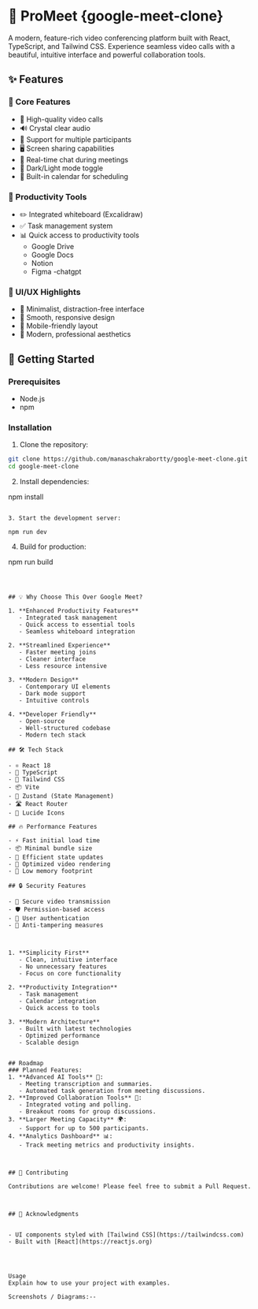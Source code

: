# 🎥 ProMeet {google-meet-clone}

A modern, feature-rich video conferencing platform built with React, TypeScript, and Tailwind CSS. Experience seamless video calls with a beautiful, intuitive interface and powerful collaboration tools.

## ✨ Features

### 🎯 Core Features
- 🎥 High-quality video calls
- 🔊 Crystal clear audio
- 👥 Support for multiple participants
- 🖥️ Screen sharing capabilities
- 💬 Real-time chat during meetings
- 🌙 Dark/Light mode toggle
- 📅 Built-in calendar for scheduling

### 💪 Productivity Tools
- ✏️ Integrated whiteboard (Excalidraw)
- ✅ Task management system
- 📊 Quick access to productivity tools
  - Google Drive
  - Google Docs
  - Notion
  - Figma
  -chatgpt

### 🎨 UI/UX Highlights
- 🎯 Minimalist, distraction-free interface
- 🚀 Smooth, responsive design
- 📱 Mobile-friendly layout
- 🎨 Modern, professional aesthetics

## 🚀 Getting Started

### Prerequisites
- Node.js 
- npm 

### Installation

1. Clone the repository:
```bash
git clone https://github.com/manaschakrabortty/google-meet-clone.git
cd google-meet-clone
```

2. Install dependencies:

npm install
```

3. Start the development server:

npm run dev
```

4. Build for production:

npm run build
```



## 💡 Why Choose This Over Google Meet?

1. **Enhanced Productivity Features**
   - Integrated task management
   - Quick access to essential tools
   - Seamless whiteboard integration

2. **Streamlined Experience**
   - Faster meeting joins
   - Cleaner interface
   - Less resource intensive

3. **Modern Design**
   - Contemporary UI elements
   - Dark mode support
   - Intuitive controls

4. **Developer Friendly**
   - Open-source
   - Well-structured codebase
   - Modern tech stack

## 🛠️ Tech Stack

- ⚛️ React 18
- 📘 TypeScript
- 🎨 Tailwind CSS
- 📦 Vite
- 🔄 Zustand (State Management)
- 🛣️ React Router
- 🎯 Lucide Icons

## 🔥 Performance Features

- ⚡ Fast initial load time
- 📦 Minimal bundle size
- 🔄 Efficient state updates
- 🎯 Optimized video rendering
- 💾 Low memory footprint

## 🔒 Security Features

- 🔐 Secure video transmission
- 🛡️ Permission-based access
- 🔑 User authentication
- 🚫 Anti-tampering measures



1. **Simplicity First**
   - Clean, intuitive interface
   - No unnecessary features
   - Focus on core functionality

2. **Productivity Integration**
   - Task management
   - Calendar integration
   - Quick access to tools

3. **Modern Architecture**
   - Built with latest technologies
   - Optimized performance
   - Scalable design


## Roadmap
### Planned Features:
1. **Advanced AI Tools** 🧠:
   - Meeting transcription and summaries.
   - Automated task generation from meeting discussions.
2. **Improved Collaboration Tools** 🤝:
   - Integrated voting and polling.
   - Breakout rooms for group discussions.
3. **Larger Meeting Capacity** 🌍:
   - Support for up to 500 participants.
4. **Analytics Dashboard** 📊:
   - Track meeting metrics and productivity insights.



## 🤝 Contributing

Contributions are welcome! Please feel free to submit a Pull Request.



## 🙏 Acknowledgments


- UI components styled with [Tailwind CSS](https://tailwindcss.com)
- Built with [React](https://reactjs.org)




Usage
Explain how to use your project with examples.

Screenshots / Diagrams:--





